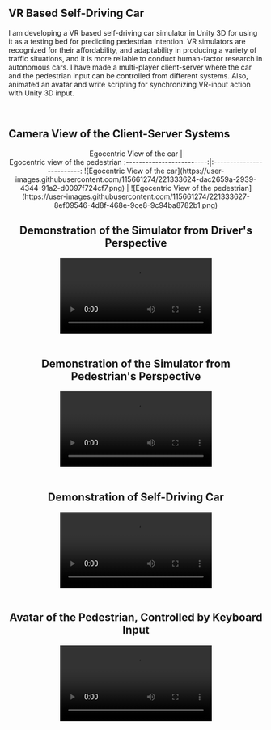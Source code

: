 ## VR Based Self-Driving Car


I am developing a VR based self-driving car simulator in Unity 3D for using it as a testing bed for predicting pedestrian intention. 
VR simulators are recognized for their affordability, and adaptability in producing a variety of traffic situations, 
and it is more reliable to conduct human-factor research in autonomous cars. 
I have made a multi-player client-server where the car and the pedestrian input can be controlled from different systems.
Also, animated an avatar and write scripting for synchronizing VR-input action with Unity 3D input.

</br>

## Camera View of the Client-Server Systems



<div align="center"> Egocentric View of the car            | <div align="center"> Egocentric view of the pedestrian
:-------------------------:|:-------------------------:
![Egocentric View of the car](https://user-images.githubusercontent.com/115661274/221333624-dac2659a-2939-4344-91a2-d0097f724cf7.png) |  ![Egocentric View of the pedestrian](https://user-images.githubusercontent.com/115661274/221333627-8ef09546-4d8f-468e-9ce8-9c94ba8782b1.png)

</br>

## Demonstration of the Simulator from Driver's Perspective

<div align="center">
  <video src="https://user-images.githubusercontent.com/115661274/227048390-0a586870-5f36-406d-9a8b-38dc9757a729.mp4"/>
</div>

</br>

## Demonstration of the Simulator from Pedestrian's Perspective

<div align="center">
  <video src="https://user-images.githubusercontent.com/115661274/221345169-b437d01f-4c7f-4248-ae26-b5087d0e73d0.mp4" />
</div>


</br>

## Demonstration of Self-Driving Car

<div align="center">
  <video src="https://user-images.githubusercontent.com/115661274/227049569-5e161c65-9fe1-474d-a74a-7241a440cd13.mp4"/>
</div>

</br>




## Avatar of the Pedestrian, Controlled by Keyboard Input

<div align="center">
  <video src="https://user-images.githubusercontent.com/115661274/221374518-dd2690fc-c89a-483a-8935-ee9bd4eaf589.mp4" />
</div>

</br>


